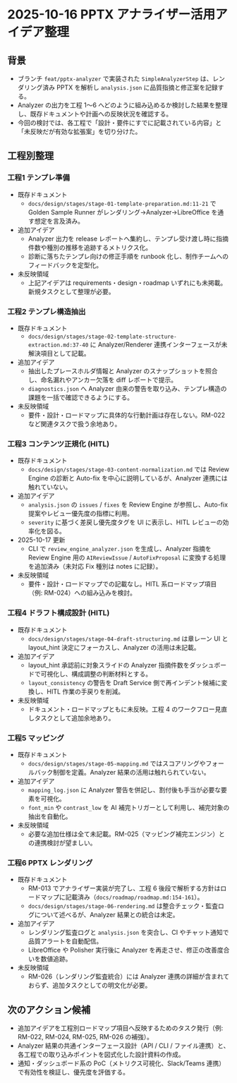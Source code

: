 # 2025-10-16 PPTX アナライザー活用アイデア整理

## 背景
- ブランチ `feat/pptx-analyzer` で実装された `SimpleAnalyzerStep` は、レンダリング済み PPTX を解析し `analysis.json` に品質指摘と修正案を記録する。
- Analyzer の出力を工程 1〜6 へどのように組み込めるか検討した結果を整理し、既存ドキュメントや計画への反映状況を確認する。
- 今回の検討では、各工程で「設計・要件にすでに記載されている内容」と「未反映だが有効な拡張案」を切り分けた。

## 工程別整理

### 工程1 テンプレ準備
- 既存ドキュメント  
  - `docs/design/stages/stage-01-template-preparation.md:11-21` で Golden Sample Runner がレンダリング→Analyzer→LibreOffice を通す想定を言及済み。
- 追加アイデア  
  - Analyzer 出力を release レポートへ集約し、テンプレ受け渡し時に指摘件数や種別の推移を追跡するメトリクス化。
  - 診断に落ちたテンプレ向けの修正手順を runbook 化し、制作チームへのフィードバックを定型化。
- 未反映領域  
  - 上記アイデアは requirements・design・roadmap いずれにも未掲載。新規タスクとして整理が必要。

### 工程2 テンプレ構造抽出
- 既存ドキュメント  
  - `docs/design/stages/stage-02-template-structure-extraction.md:37-40` に Analyzer/Renderer 連携インターフェースが未解決項目として記載。
- 追加アイデア  
  - 抽出したプレースホルダ情報と Analyzer のスナップショットを照合し、命名漏れやアンカー欠落を diff レポートで提示。
  - `diagnostics.json` へ Analyzer 由来の警告を取り込み、テンプレ構造の課題を一括で確認できるようにする。
- 未反映領域  
  - 要件・設計・ロードマップに具体的な行動計画は存在しない。RM-022 など関連タスクで扱う余地あり。

### 工程3 コンテンツ正規化 (HITL)
- 既存ドキュメント  
  - `docs/design/stages/stage-03-content-normalization.md` では Review Engine の診断と Auto-fix を中心に説明しているが、Analyzer 連携には触れていない。
- 追加アイデア  
  - `analysis.json` の `issues` / `fixes` を Review Engine が参照し、Auto-fix 提案やレビュー優先度の指標に利用。
  - `severity` に基づく差戻し優先度タグを UI に表示し、HITL レビューの効率化を図る。
- 2025-10-17 更新  
  - CLI で `review_engine_analyzer.json` を生成し、Analyzer 指摘を Review Engine 用の `AIReviewIssue` / `AutoFixProposal` に変換する処理を追加済み（未対応 Fix 種別は notes に記録）。
- 未反映領域  
  - 要件・設計・ロードマップでの記載なし。HITL 系ロードマップ項目（例: RM-024）への組み込みを検討。

### 工程4 ドラフト構成設計 (HITL)
- 既存ドキュメント  
  - `docs/design/stages/stage-04-draft-structuring.md` は章レーン UI と layout_hint 決定にフォーカスし、Analyzer の活用は未記載。
- 追加アイデア  
  - layout_hint 承認前に対象スライドの Analyzer 指摘件数をダッシュボードで可視化し、構成調整の判断材料とする。
  - `layout_consistency` の警告を Draft Service 側で再インデント候補に変換し、HITL 作業の手戻りを削減。
- 未反映領域  
  - ドキュメント・ロードマップともに未反映。工程 4 のワークフロー見直しタスクとして追加余地あり。

### 工程5 マッピング
- 既存ドキュメント  
  - `docs/design/stages/stage-05-mapping.md` ではスコアリングやフォールバック制御を定義。Analyzer 結果の活用は触れられていない。
- 追加アイデア  
  - `mapping_log.json` に Analyzer 警告を併記し、割付後も手当が必要な要素を可視化。
  - `font_min` や `contrast_low` を AI 補完トリガーとして利用し、補完対象の抽出を自動化。
- 未反映領域  
  - 必要な追加仕様は全て未記載。RM-025（マッピング補完エンジン）との連携検討が望ましい。

### 工程6 PPTX レンダリング
- 既存ドキュメント  
  - RM-013 でアナライザー実装が完了し、工程 6 後段で解析する方針はロードマップに記載済み（`docs/roadmap/roadmap.md:154-161`）。
  - `docs/design/stages/stage-06-rendering.md` は整合チェック・監査ログについて述べるが、Analyzer 結果との統合は未定。
- 追加アイデア  
  - レンダリング監査ログと `analysis.json` を突合し、CI やチャット通知で品質アラートを自動配信。
  - LibreOffice や Polisher 実行後に Analyzer を再走させ、修正の改善度合いを数値追跡。
- 未反映領域  
  - RM-026（レンダリング監査統合）には Analyzer 連携の詳細が含まれておらず、追加タスクとしての明文化が必要。

## 次のアクション候補
- 追加アイデアを工程別ロードマップ項目へ反映するためのタスク発行（例: RM-022, RM-024, RM-025, RM-026 の補強）。
- Analyzer 結果の共通インターフェース設計（API / CLI / ファイル連携）と、各工程での取り込みポイントを図式化した設計資料の作成。
- 通知・ダッシュボード系の PoC（メトリクス可視化、Slack/Teams 連携）で有効性を検証し、優先度を評価する。
